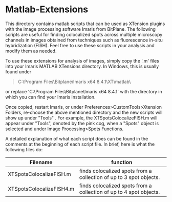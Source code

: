 # Matlab-Extensions

This directory contains matlab scripts that can be used as XTension plugins with the image processing software Imaris from BitPlane. The following scripts are useful for finding colocalized spots across multiple microscopy channels in images obtained from techniques such as fluorescence in-situ hybridization (FISH). Feel free to use these scripts in your analysis and modify them as needed. 

To use these extensions for analysis of images, simply copy the '.m' files into your Imaris MATLAB XTensions directory. In Windows, this is usually found under 

> C:\Program Files\Bitplane\Imaris x64 8.4.1\XT\matlab\ 

or replace 'C:\Program Files\Bitplane\Imaris x64 8.4.1' with the directory in which you can find your Imaris installation. 

Once copied, restart Imaris, or under Preferences>CustomTools>Xtension Folders, re-choose the above mentioned directory and the new scripts will show up under "Tools" . For example, the XTSpotsColocalizeFISH.m will appear under "Tools", denoted by the pink cog, when a "Spots" object is selected and under Image Processing>Spots Functions.

A detailed explanation of what each script does can be found in the comments at the beginning of each script file. In brief, here is what the following files do:

Filename | function
---------|---------
XTSpotsColocalizeFISH.m | finds colocalized spots from a collection of up to 3 spot objects.
XTSpotsColocalizeFISH4.m | finds colocalized spots from a collection of up to 4 spot objects.
